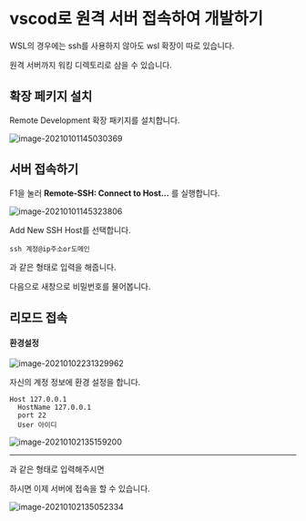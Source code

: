 # vscod로 원격 서버 접속하여 개발하기



WSL의 경우에는 ssh를 사용하지 않아도 wsl 확장이 따로 있습니다.

원격 서버까지 워킹 디렉토리로 삼을 수 있습니다.





## 확장 페키지 설치

Remote Development 확장 패키지를 설치합니다.

![image-20210101145030369](D:\onedrive\강의준비\linux\img\image-20210101145030369.png)



## 서버 접속하기

 F1을 눌러 **Remote-SSH: Connect to Host...** 를 실행합니다. 

![image-20210101145323806](D:\onedrive\강의준비\linux\img\image-20210101145323806.png)



Add New SSH Host를 선택합니다.



```
ssh 계정@ip주소or도메인
```

과 같은 형태로 입력을 해줍니다.



다음으로 새창으로 비밀번호를 물어봅니다.





## 리모드 접속



#### 환경설정

![image-20210102231329962](D:\onedrive\강의준비\linux\img\image-20210102231329962.png)



자신의 계정 정보에 환경 설정을 합니다.

```
Host 127.0.0.1
  HostName 127.0.0.1
  port 22
  User 아이디
```





![image-20210102135159200](D:\onedrive\강의준비\linux\img\image-20210102135159200.png)















---





 과 같은 형태로 입력해주시면 



하시면 이제 서버에 접속을 할 수 있습니다. 





![image-20210102135052334](D:\onedrive\강의준비\linux\img\image-20210102135052334.png)


